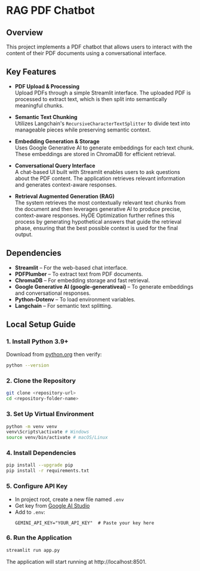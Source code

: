 # RAG PDF Chatbot

## Overview

This project implements a PDF chatbot that allows users to interact with the content of their PDF documents using a conversational interface.

## Key Features

- **PDF Upload & Processing**  
  Upload PDFs through a simple Streamlit interface. The uploaded PDF is processed to extract text, which is then split into semantically meaningful chunks.

- **Semantic Text Chunking**  
  Utilizes Langchain's `RecursiveCharacterTextSplitter` to divide text into manageable pieces while preserving semantic context.

- **Embedding Generation & Storage**  
  Uses Google Generative AI to generate embeddings for each text chunk. These embeddings are stored in ChromaDB for efficient retrieval.

- **Conversational Query Interface**  
  A chat-based UI built with Streamlit enables users to ask questions about the PDF content. The application retrieves relevant information and generates context-aware responses.

- **Retrieval Augmented Generation (RAG)**  
  The system retrieves the most contextually relevant text chunks from the document and then leverages generative AI to produce precise, context-aware responses. HyDE Optimization further refines this process by generating hypothetical answers that guide the retrieval phase, ensuring that the best possible context is used for the final output.

## Dependencies

- **Streamlit** – For the web-based chat interface.
- **PDFPlumber** – To extract text from PDF documents.
- **ChromaDB** – For embedding storage and fast retrieval.
- **Google Generative AI (google-generativeai)** – To generate embeddings and conversational responses.
- **Python-Dotenv** – To load environment variables.
- **Langchain** – For semantic text splitting.

## Local Setup Guide
### 1. **Install Python 3.9+**  
   Download from [python.org](https://www.python.org/downloads/) then verify:
   ```bash
   python --version
   ```

### 2. Clone the Repository
   ```bash
   git clone <repository-url>
   cd <repository-folder-name>
   ```

### 3. Set Up Virtual Environment
   ```bash
   python -m venv venv
   venv\Scripts\activate # Windows
   source venv/bin/activate # macOS/Linux
   ```

### 4. Install Dependencies
   ```bash
   pip install --upgrade pip
   pip install -r requirements.txt
   ```
### 5. Configure API Key
   - In project root, create a new file named `.env`
   - Get key from [Google AI Studio](https://aistudio.google.com/app/apikey)  
   - Add to `.env`:
     ```text
     GEMINI_API_KEY="YOUR_API_KEY"  # Paste your key here
     ```
     
### 6. Run the Application
   ```bash
   streamlit run app.py
   ```
   The application will start running at http://localhost:8501.

